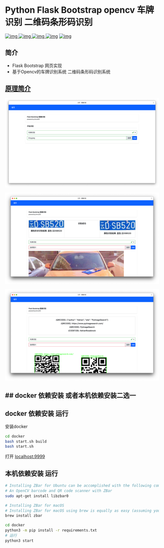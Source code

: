 # Python Flask Bootstrap opencv 车牌识别 二维码条形码识别

[![img](https://img.shields.io/github/stars/jinmu333/python_PlateRecogntion.svg?logoColor=blue&style=for-the-badge) ![img](https://img.shields.io/github/forks/jinmu333/python_PlateRecogntion.svg?logoColor=blue&style=for-the-badge) ![img](https://img.shields.io/github/last-commit/jinmu333/python_PlateRecogntion.svg?color=blue&style=for-the-badge) ![img](https://img.shields.io/badge/python-3-blue.svg?style=for-the-badge)](https://github.com/jinmu333/python_PlateRecogntion)
[![img](https://img.shields.io/badge/link-996.icu-red.svg?style=for-the-badge)](https://github.com/996icu/996.ICU)

## 简介

* Flask Bootstrap 网页实现
* 基于Opencv的车牌识别系统 二维码条形码识别系统

## [原理简介](doc/doc.md)

![demo](README/demo.png)

![demo2](README/demo2.png)

![demo3](README/demo3.png)

## ## docker 依赖安装 或者本机依赖安装二选一

## docker 依赖安装 运行

安装docker

```bash
cd docker
bash start.sh build
bash start.sh
```

打开 [localhost:9999](http://localhost:9999)

## 本机依赖安装 运行

```bash
# Installing ZBar for Ubuntu can be accomplished with the following command:
# An OpenCV barcode and QR code scanner with ZBar
sudo apt-get install libzbar0
```

```bash
# Installing ZBar for macOS
# Installing ZBar for macOS using brew is equally as easy (assuming you have Homebrew installed):
brew install zbar
```

```bash
cd docker
python3 -m pip install -r requirements.txt
# 运行
python3 start
```

